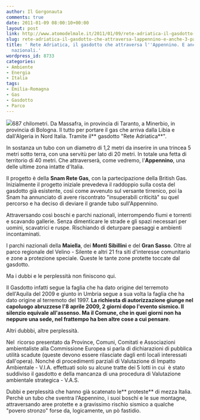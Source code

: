 ```yaml
---
author: Il Gorgonauta
comments: true
date: 2011-01-09 08:00:10+00:00
layout: post
link: http://www.atomodelmale.it/2011/01/09/rete-adriatica-il-gasdotto-che-attraversa-lappennino-e-anche-3-parchi-nazionali/
slug: rete-adriatica-il-gasdotto-che-attraversa-lappennino-e-anche-3-parchi-nazionali
title: ' Rete Adriatica, il gasdotto che attraversa l''Appennino. E anche 3 parchi
  nazionali.'
wordpress_id: 8733
categories:
- Ambiente
- Energia
- Italia
tags:
- Emilia-Romagna
- Gas
- Gasdotto
- Parco
---
```


[![](http://www.atomodelmale.it/wp-content/uploads/2011/01/Gasdotto.jpg)](http://www.atomodelmale.it/wp-content/uploads/2011/01/Gasdotto.jpg)687 chilometri. Da Massafra, in provincia di Taranto, a Minerbio, in provincia di Bologna. Il tutto per portare il gas che arriva dalla Libia e dall'Algeria in Nord Italia. Tramite il** gasdotto "Rete Adriatica**".

In sostanza un tubo con un diametro di 1,2 metri da inserire in una trincea 5 metri sotto terra, con una servitù per lato di 20 metri. In totale una fetta di territorio di 40 metri. Che attraverserà, come vedremo, l'**Appennino**, una delle ultime zona intatte d'Italia.

Il progetto è della **Snam Rete Gas**, con la partecipazione della British Gas. Inizialmente il progetto iniziale prevedeva il raddoppio sulla costa del gasdotto già esistente, così come avvenuto sul versante tirrenico, poi la Snam ha annunciato di avere riscontrato "insuperabili criticità" su quel percorso e ha deciso di deviare il grande tubo sull'Appennino.

Attraversando così boschi e parchi nazionali, interrompendo fiumi e torrenti e scavando gallerie. Senza dimenticare le strade e gli spazi necessari per uomini, scavatrici e ruspe. Rischiando di deturpare paesaggi e ambienti incontaminati.<!-- more -->



I parchi nazionali della **Maiella**, dei **Monti Sibillini** e del **Gran Sasso**. Oltre al parco regionale del Velino - Silente e altri 21 fra siti d'interesse comunitario e zone a protezione speciale. Queste le tante zone protette toccate dal gasdotto.

Ma i dubbi e le perplessità non finiscono qui.

Il Gasdotto infatti segue la faglia che ha dato origine del terremoto dell'Aquila del 2009 e giunto in Umbria segue a sua volta la faglia che ha dato origine al terremoto del 1997. **La richiesta di autorizzazione giunge nel capoluogo abruzzese l'8 aprile 2009, 2 giorni dopo l'evento sismico. Il silenzio equivale all'assenso. Ma il Comune, che in quei giorni non ha neppure una sede, nel frattempo ha ben altre cose a cui pensare**.

Altri dubbbi, altre perplessità.

Nel  ricorso presentato da Province, Comuni, Comitati e Associazioni ambientaliste alla Commissione Europea si parla di dichiarazioni di pubblica utilità scadute (queste devono essere rilasciate dagli enti locali interessati dall'opera). Nonché di procedimenti parziali di Valutazione di Impatto Ambientale - V.I.A. effettuati solo su alcune tratte dei 5 lotti in cui  è stato suddiviso il gasdotto e della mancanza di una procedura di Valutazione ambientale strategica - V.A.S.

Dubbi e perplessità che hanno già scatenato le** proteste** di mezza Italia. Perchè un tubo che sventra l'Appennino, i suoi boschi e le sue montagne, attraversando aree protette e a gravissimo rischio sismico a qualche "povero stronzo" forse da, logicamente, un pò fastidio.
